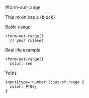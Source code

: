 #form-out-range

This mixin has a {block}

Basic usage

```
+form-out-range()
  // your ruleset
```
  
Real life example
```
+form-out-range()
  color: red
```

Yelds
```
input[type='number']:out-of-range {
  color: #f00;
}
```